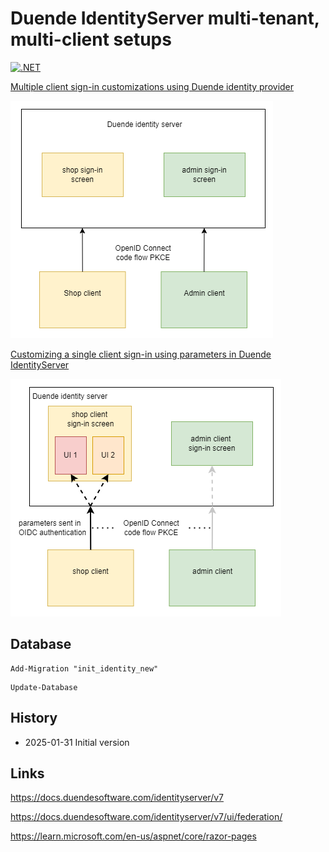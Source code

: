 # Duende IdentityServer multi-tenant, multi-client setups

[![.NET](https://github.com/damienbod/duende-multi-tenant/actions/workflows/dotnet.yml/badge.svg)](https://github.com/damienbod/duende-multi-tenant/actions/workflows/dotnet.yml)

[Multiple client sign-in customizations using Duende identity provider](https://damienbod.com/2025/02/03/multiple-client-sign-in-customizations-using-duende-identity-provider/)

![Client customization](https://github.com/damienbod/duende-multi-tenant/blob/main/images/context.png)

[Customizing a single client sign-in using parameters in Duende IdentityServer](https://damienbod.com)

![Client parameters customization](https://github.com/damienbod/duende-multi-tenant/blob/main/images/context-parameters.png)

## Database

```
Add-Migration "init_identity_new" 
```

```
Update-Database
```

## History 

- 2025-01-31 Initial version

## Links

https://docs.duendesoftware.com/identityserver/v7

https://docs.duendesoftware.com/identityserver/v7/ui/federation/

https://learn.microsoft.com/en-us/aspnet/core/razor-pages
